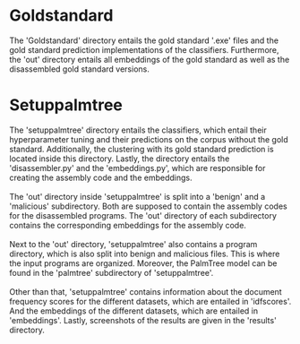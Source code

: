# Goldstandard
The 'Goldstandard' directory entails the gold standard '.exe' files and the gold standard prediction implementations of the classifiers. Furthermore, the 'out' directory entails all embeddings of the gold standard as well as the disassembled gold standard versions.
# Setuppalmtree
The 'setuppalmtree' directory entails the classifiers, which entail their hyperparameter tuning and their predictions on the corpus without the gold standard. Additionally, the clustering with its gold standard prediction is located inside this directory. Lastly, the directory entails the 'disassembler.py' and the 'embeddings.py', which are responsible for creating the assembly code and the embeddings.<br />  
The 'out' directory inside 'setuppalmtree' is split into a 'benign' and a 'malicious' subdirectory. Both are supposed to contain the assembly codes for the disassembled programs. The 'out' directory of each subdirectory contains the corresponding embeddings for the assembly code. <br /> <br /> 
Next to the 'out' directory, 'setuppalmtree' also contains a program directory, which is also split into benign and malicious files. This is where the input programs are organized. Moreover, the PalmTree model can be found in the 'palmtree' subdirectory of 'setuppalmtree'.<br /> <br /> 
Other than that, 'setuppalmtree' contains information about the document frequency scores for the different datasets, which are entailed in 'idfscores'. And the embeddings of the different datasets, which are entailed in 'embeddings'. Lastly, screenshots of the results are given in the 'results' directory.
